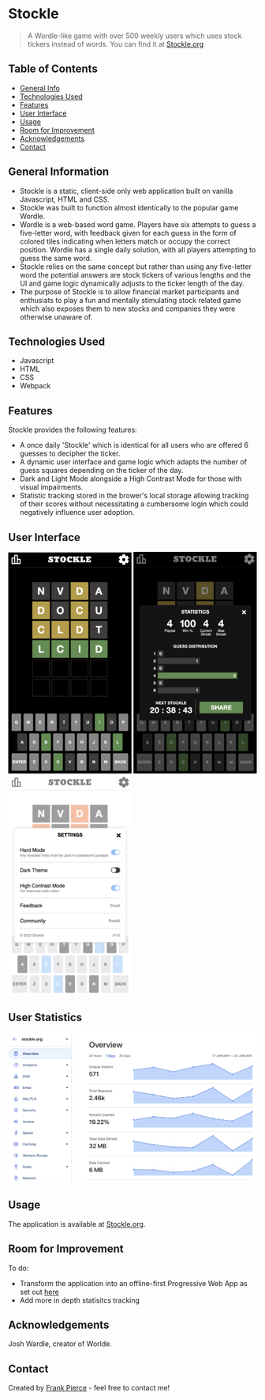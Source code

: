 # Stockle
> A Wordle-like game with over 500 weekly users which uses stock tickers instead of words.
> You can find it at [Stockle.org](https://www.stockle.org)

## Table of Contents
* [General Info](#general-information)
* [Technologies Used](#technologies-used)
* [Features](#features)
* [User Interface](#user-interface)
* [Usage](#usage)
* [Room for Improvement](#room-for-improvement)
* [Acknowledgements](#acknowledgements)
* [Contact](#contact)


## General Information
- Stockle is a static, client-side only web application built on vanilla Javascript, HTML and CSS.
- Stockle was built to function almost identically to the popular game Wordle.
- Wordle is a web-based word game. Players have six attempts to guess a five-letter word, with feedback given for each guess in the form of colored tiles indicating when letters match or occupy the correct position. Wordle has a single daily solution, with all players attempting to guess the same word.
- Stockle relies on the same concept but rather than using any five-letter word the potential answers are stock tickers of various lengths and the UI and game logic dynamically adjusts to the ticker length of the day.
- The purpose of Stockle is to allow financial market participants and enthusiats to play a fun and mentally stimulating stock related game which also exposes them to new stocks and companies they were otherwise unaware of.


## Technologies Used
- Javascript
- HTML
- CSS
- Webpack


## Features
Stockle provides the following features:
- A once daily 'Stockle' which is identical for all users who are offered 6 guesses to decipher the ticker.
- A dynamic user interface and game logic which adapts the number of guess squares depending on the ticker of the day.
- Dark and Light Mode alongside a High Contrast Mode for those with visual impairments.
- Statistic tracking stored in the brower's local storage allowing tracking of their scores without necessitating a cumbersome login which could negatively influence user adoption.


## User Interface
<img src="./img/stockle1.png" width="250"> <img src="./img/stockle2.png" width="250"> <img src="./img/stockle3.png" width="250"> 


## User Statistics
<img src="./img/usage.png" width="750"> 


## Usage
The application is available at [Stockle.org](https://www.stockle.org).


## Room for Improvement
To do:
- Transform the application into an offline-first Progressive Web App as set out [here](https://web.dev/progressive-web-apps)
- Add more in depth statisitcs tracking


## Acknowledgements
Josh Wardle, creator of Worlde.


## Contact
Created by [Frank Pierce](https://www.frankpierce.me/) - feel free to contact me!
